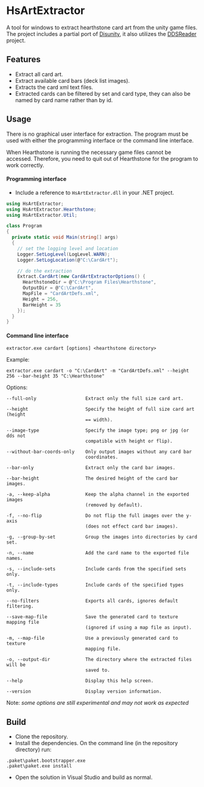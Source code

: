 # HsArtExtractor
A tool for windows to extract hearthstone card art from the unity game files. The project includes a partial port of [Disunity](https://github.com/ata4/disunity), it also utilizes the [DDSReader](https://github.com/andburn/dds-reader) project.

## Features
- Extract all card art.
- Extract available card bars (deck list images).
- Extracts the card xml text files.
- Extracted cards can be filtered by set and card type, they can also be named by card name rather than by id.

## Usage
There is no graphical user interface for extraction. The program must be used with either the programming interface or the command line interface.

When Hearthstone is running the necessary game files cannot be accessed. Therefore, you need to quit out of Hearthstone for the program to work correctly.

#### Programming interface
- Include a reference to `HsArtExtractor.dll` in your .NET project.

```csharp
using HsArtExtractor;
using HsArtExtractor.Hearthstone;
using HsArtExtractor.Util;

class Program
{
  private static void Main(string[] args)
  {
    // set the logging level and location
    Logger.SetLogLevel(LogLevel.WARN);
    Logger.SetLogLocation(@"C:\CardArt");

    // do the extraction
    Extract.CardArt(new CardArtExtractorOptions() {
      HearthstoneDir = @"C:\Program Files\Hearthstone",
      OutputDir = @"C:\CardArt",
      MapFile = "CardArtDefs.xml",
      Height = 256,
      BarHeight = 35
    });
  }
}
```

#### Command line interface
```
extractor.exe cardart [options] <hearthstone directory>

```
Example:
```
extractor.exe cardart -o "C:\CardArt" -m "CardArtDefs.xml" --height 256 --bar-height 35 "C:\Hearthstone"
```

Options:
```
--full-only                  Extract only the full size card art.

--height                     Specify the height of full size card art (height
                             == width).

--image-type                 Specify the image type; png or jpg (or dds not
                             compatible with height or flip).

--without-bar-coords-only    Only output images without any card bar
                             coordinates.

--bar-only                   Extract only the card bar images.

--bar-height                 The desired height of the card bar images.

-a, --keep-alpha             Keep the alpha channel in the exported images
                             (removed by default).

-f, --no-flip                Do not flip the full images over the y-axis
                             (does not effect card bar images).

-g, --group-by-set           Group the images into directories by card set.

-n, --name                   Add the card name to the exported file names.

-s, --include-sets           Include cards from the specified sets only.

-t, --include-types          Include cards of the specified types only.

--no-filters                 Exports all cards, ignores default filtering.

--save-map-file              Save the generated card to texture mapping file
                             (ignored if using a map file as input).

-m, --map-file               Use a previously generated card to texture
                             mapping file.

-o, --output-dir             The directory where the extracted files will be
                             saved to.

--help                       Display this help screen.

--version                    Display version information.

```
Note: *some options are still experimental and may not work as expected*

## Build
- Clone the repository.
- Install the dependencies. On the command line (in the repository directory) run:
```
.paket\paket.bootstrapper.exe
.paket\paket.exe install
```
- Open the solution in Visual Studio and build as normal.
